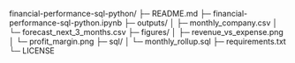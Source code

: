 financial-performance-sql-python/
├─ README.md
├─ financial-performance-sql-python.ipynb
├─ outputs/
│  ├─ monthly_company.csv
│  └─ forecast_next_3_months.csv
├─ figures/
│  ├─ revenue_vs_expense.png
│  └─ profit_margin.png
├─ sql/
│  └─ monthly_rollup.sql
├─ requirements.txt
└─ LICENSE
